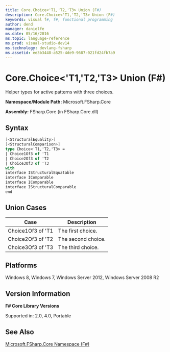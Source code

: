 ```yaml
---
title: Core.Choice<'T1,'T2,'T3> Union (F#)
description: Core.Choice<'T1,'T2,'T3> Union (F#)
keywords: visual f#, f#, functional programming
author: dend
manager: danielfe
ms.date: 05/16/2016
ms.topic: language-reference
ms.prod: visual-studio-dev14
ms.technology: devlang-fsharp
ms.assetid: ee3b3448-a525-4de9-9687-021fd24fb7a9 
---
```


# Core.Choice<'T1,'T2,'T3> Union (F#)

Helper types for active patterns with three choices.

**Namespace/Module Path:** Microsoft.FSharp.Core

**Assembly:** FSharp.Core (in FSharp.Core.dll)


## Syntax

```fsharp
[<StructuralEquality>]
[<StructuralComparison>]
type Choice<'T1,'T2,'T3> =
| Choice1Of3 of 'T1
| Choice2Of3 of 'T2
| Choice3Of3 of 'T3
with
interface IStructuralEquatable
interface IComparable
interface IComparable
interface IStructuralComparable
end
```

## Union Cases


|Case|Description|
|----|-----------|
|Choice1Of3 of 'T1|The first choice.|
|Choice2Of3 of 'T2|The second choice.|
|Choice3Of3 of 'T3|The third choice.|

## Platforms
Windows 8, Windows 7, Windows Server 2012, Windows Server 2008 R2


## Version Information
**F# Core Library Versions**

Supported in: 2.0, 4.0, Portable

## See Also
[Microsoft.FSharp.Core Namespace &#40;F&#35;&#41;](Microsoft.FSharp.Core-Namespace-%5BFSharp%5D.md)